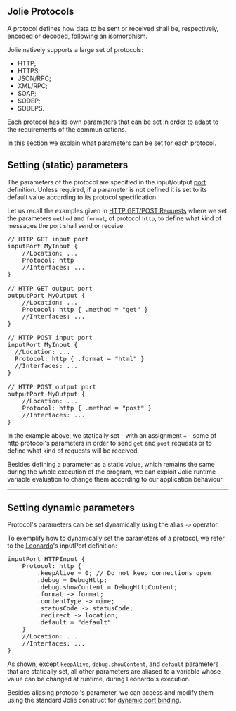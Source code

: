 ## Jolie Protocols

A protocol defines how data to be sent or received shall be, respectively, encoded or decoded, following an isomorphism.

Jolie natively supports a large set of protocols:

- HTTP;
- HTTPS;
- JSON/RPC;
- XML/RPC;
- SOAP;
- SODEP;
- SODEPS.

Each protocol has its own parameters that can be set in order to adapt to the requirements of the communications.

In this section we explain what parameters can be set for each protocol.

## Setting (static) parameters

The parameters of the protocol are specified in the input/output [port](basics/communication_ports.html) definition. Unless required, if a parameter is not defined it is set to its default value according to its protocol specification.

Let us recall the examples given in [HTTP GET/POST Requests](web_applications/web_get_post.html) where we set the parameters `method` and `format`, of protocol `http`, to define what kind of messages the port shall send or receive.

<pre class="code">
// HTTP GET input port
inputPort MyInput {
    //Location: ...
    Protocol: http
    //Interfaces: ...
}

// HTTP GET output port
outputPort MyOutput {
    //Location: ...
    Protocol: http { .method = "get" }
    //Interfaces: ...
}

// HTTP POST input port
inputPort MyInput {
  //Location: ...
  Protocol: http { .format = "html" }
  //Interfaces: ...
}

// HTTP POST output port
outputPort MyOutput {
    //Location: ...
    Protocol: http { .method = "post" }
    //Interfaces: ...
}
</pre>

In the example above, we statically set - with an assignment `=` - some of http protocol's parameters in order to send `get` and `post` requests or to define what kind of requests will be received.

Besides defining a parameter as a static value, which remains the same during the whole execution of the program, we can exploit Jolie runtime variable evaluation to change them according to our application behaviour.

---

## Setting dynamic parameters

Protocol's parameters can be set dynamically using the alias `->` operator.

To exemplify how to dynamically set the parameters of a protocol, we refer to the [Leonardo](web_applications/leonardo.html)'s inputPort definition:

<pre class="code">
inputPort HTTPInput {
	Protocol: http {
		.keepAlive = 0; // Do not keep connections open
		.debug = DebugHttp; 
		.debug.showContent = DebugHttpContent;
		.format -> format;
		.contentType -> mime;
		.statusCode -> statusCode;
		.redirect -> location;
		.default = "default"
	}
	//Location: ...
	//Interfaces: ...
}
</pre>

As shown, except `keepAlive`, `debug.showContent`, and `default` parameters that are statically set, all other parameters are aliased to a variable whose value can be changed at runtime, during Leonardo's execution.

Besides aliasing protocol's parameter, we can access and modify them using the standard Jolie construct for [dynamic port binding](basics/dynamic_binding.html).